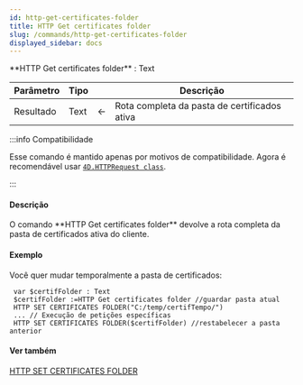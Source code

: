 ```yaml
---
id: http-get-certificates-folder
title: HTTP Get certificates folder
slug: /commands/http-get-certificates-folder
displayed_sidebar: docs
---
```


<!--REF #_command_.HTTP Get certificates folder.Syntax-->**HTTP Get certificates folder**  : Text<!-- END REF-->
<!--REF #_command_.HTTP Get certificates folder.Params-->
| Parâmetro | Tipo |  | Descrição |
| --- | --- | --- | --- |
| Resultado | Text | &#8592; | Rota completa da pasta de certificados ativa |

<!-- END REF-->

:::info Compatibilidade

Esse comando é mantido apenas por motivos de compatibilidade. Agora é recomendável usar [`4D.HTTPRequest class`](../API/HTTPRequestClass.md).

:::

#### Descrição 

<!--REF #_command_.HTTP Get certificates folder.Summary-->O comando **HTTP Get certificates folder** devolve a rota completa da pasta de certificados ativa do cliente.<!-- END REF--> 

#### Exemplo 

Você quer mudar temporalmente a pasta de certificados:

```4d
 var $certifFolder : Text
 $certifFolder :=HTTP Get certificates folder //guardar pasta atual
 HTTP SET CERTIFICATES FOLDER("C:/temp/certifTempo/")
 ... // Execução de petições específicas
 HTTP SET CERTIFICATES FOLDER($certifFolder) //restabelecer a pasta anterior
```

#### Ver também 

[HTTP SET CERTIFICATES FOLDER](http-set-certificates-folder.md)  